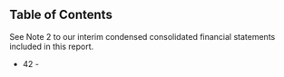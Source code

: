 ## Table of Contents

See Note 2 to our interim condensed consolidated financial statements included in this report.

- 42 -